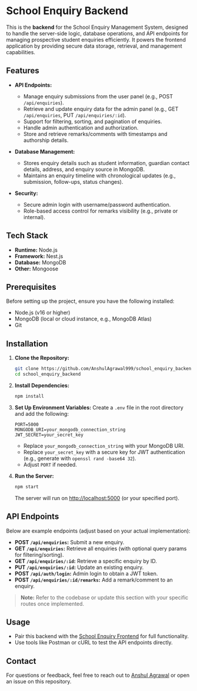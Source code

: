 # School Enquiry Backend

This is the **backend** for the School Enquiry Management System, designed to handle the server-side logic, database operations, and API endpoints for managing prospective student enquiries efficiently. It powers the frontend application by providing secure data storage, retrieval, and management capabilities.

## Features

- **API Endpoints:**
  - Manage enquiry submissions from the user panel (e.g., POST `/api/enquiries`).
  - Retrieve and update enquiry data for the admin panel (e.g., GET `/api/enquiries`, PUT `/api/enquiries/:id`).
  - Support for filtering, sorting, and pagination of enquiries.
  - Handle admin authentication and authorization.
  - Store and retrieve remarks/comments with timestamps and authorship details.

- **Database Management:**
  - Stores enquiry details such as student information, guardian contact details, address, and enquiry source in MongoDB.
  - Maintains an enquiry timeline with chronological updates (e.g., submission, follow-ups, status changes).

- **Security:**
  - Secure admin login with username/password authentication.
  - Role-based access control for remarks visibility (e.g., private or internal).

## Tech Stack
- **Runtime:** Node.js  
- **Framework:** Nest.js  
- **Database:** MongoDB  
- **Other:** Mongoose   

## Prerequisites
Before setting up the project, ensure you have the following installed:
- Node.js (v16 or higher)
- MongoDB (local or cloud instance, e.g., MongoDB Atlas)
- Git

## Installation
1. **Clone the Repository:**
   ```bash
   git clone https://github.com/AnshulAgrawal999/school_enquiry_backend.git
   cd school_enquiry_backend
   ```

2. **Install Dependencies:**
   ```bash
   npm install
   ```

3. **Set Up Environment Variables:**
   Create a `.env` file in the root directory and add the following:
   ```plaintext
   PORT=5000
   MONGODB_URI=your_mongodb_connection_string
   JWT_SECRET=your_secret_key
   ```
   - Replace `your_mongodb_connection_string` with your MongoDB URI.
   - Replace `your_secret_key` with a secure key for JWT authentication (e.g., generate with `openssl rand -base64 32`).
   - Adjust `PORT` if needed.

4. **Run the Server:**
   ```bash
   npm start
   ```
   The server will run on [http://localhost:5000](http://localhost:5000) (or your specified port).

## API Endpoints
Below are example endpoints (adjust based on your actual implementation):
- **POST `/api/enquiries`:** Submit a new enquiry.
- **GET `/api/enquiries`:** Retrieve all enquiries (with optional query params for filtering/sorting).
- **GET `/api/enquiries/:id`:** Retrieve a specific enquiry by ID.
- **PUT `/api/enquiries/:id`:** Update an existing enquiry.
- **POST `/api/auth/login`:** Admin login to obtain a JWT token.
- **POST `/api/enquiries/:id/remarks`:** Add a remark/comment to an enquiry.

> **Note:** Refer to the codebase or update this section with your specific routes once implemented.

## Usage
- Pair this backend with the [School Enquiry Frontend](https://github.com/AnshulAgrawal999/school_enquiry_app) for full functionality.
- Use tools like Postman or cURL to test the API endpoints directly.

## Contact
For questions or feedback, feel free to reach out to [Anshul Agrawal](https://github.com/AnshulAgrawal999) or open an issue on this repository.
